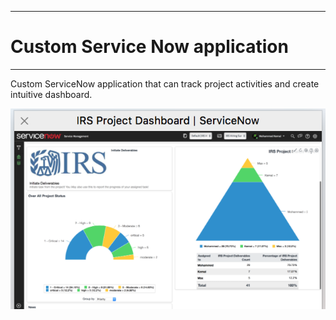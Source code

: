 ***
# Custom Service Now application
***
Custom ServiceNow application that can track project activities and create intuitive dashboard.

![lvq93vz](https://github.com/mrkem598/customSN_app/blob/master/Screen%20Shot%202018-05-05%20at%201.00.59%20PM.png)
